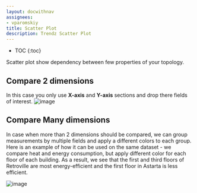```yaml
---
layout: docwithnav
assignees:
- vparomskiy
title: Scatter Plot
description: Trendz Scatter Plot 
---
```


* TOC
{:toc}

Scatter plot show dependency between few properties of your topology.

## Compare 2 dimensions
In this case you only use **X-axis** and **Y-axis** sections and drop there fields of interest.
![image](/images/trendz/simple-scatter.png)

## Compare Many dimensions
In case when more than 2 dimensions should be compared, we can group measurements by multiple fields and apply a different colors to each group. 
Here is an example of how it can be used on the same dataset - we compare heat and energy consumption, but apply different color for each floor of each building.
As a result, we see that the first and third floors of Retroville are most energy-efficient and the first floor in Astarta is less efficient.

![image](/images/trendz/complex-scatter.png)
